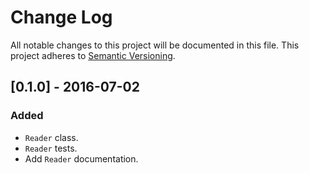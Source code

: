 # Change Log
All notable changes to this project will be documented in this file.
This project adheres to [Semantic Versioning](http://semver.org/).

## [0.1.0] - 2016-07-02
### Added
- `Reader` class.
- `Reader` tests.
- Add `Reader` documentation.
